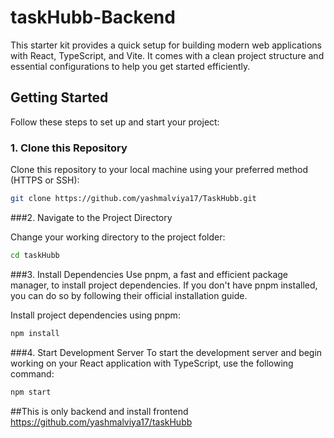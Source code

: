 # taskHubb-Backend
 

This starter kit provides a quick setup for building modern web applications with React, TypeScript, and Vite. It comes with a clean project structure and essential configurations to help you get started efficiently.

## Getting Started

Follow these steps to set up and start your project:

### 1. Clone this Repository

Clone this repository to your local machine using your preferred method (HTTPS or SSH):

```bash
git clone https://github.com/yashmalviya17/TaskHubb.git

```
###2. Navigate to the Project Directory

Change your working directory to the project folder:
```bash
cd taskHubb
```

###3. Install Dependencies
Use pnpm, a fast and efficient package manager, to install project dependencies. If you don't have pnpm installed, you can do so by following their official installation guide.

Install project dependencies using pnpm:
```bash
npm install
```

###4. Start Development Server
To start the development server and begin working on your React application with TypeScript, use the following command:
```bash
npm start
```

##This is only backend and install frontend
https://github.com/yashmalviya17/taskHubb


